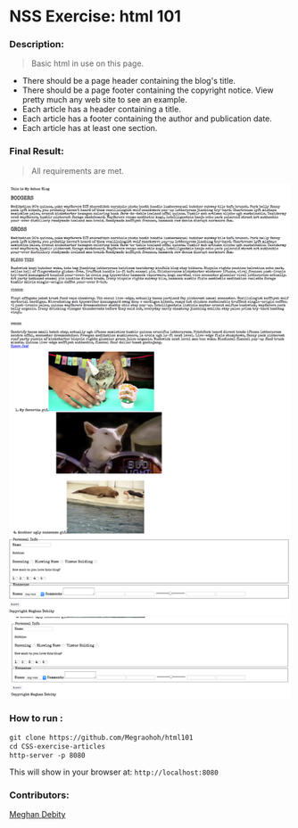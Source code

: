 # NSS Exercise: html 101

### Description:
> Basic html in use on this page.   

* There should be a page header containing the blog's title.
* There should be a page footer containing the copyright notice. View pretty much any web site to see an example.
* Each article has a header containing a title.
* Each article has a footer containing the author and publication date.
* Each article has at least one section.

### Final Result:
> All requirements are met.  


![Blog Screenshot](https://raw.githubusercontent.com/Megraohoh/html101/master/screenshots/Screen%20Shot%202017-04-02%20at%206.56.36%20PM.png)
![Blog Screenshot](https://raw.githubusercontent.com/Megraohoh/html101/master/screenshots/Screen%20Shot%202017-04-02%20at%206.56.49%20PM.png)
![Blog Screenshot](https://raw.githubusercontent.com/Megraohoh/html101/master/screenshots/Screen%20Shot%202017-04-02%20at%206.57.26%20PM.png)
![Blog Screenshot](https://raw.githubusercontent.com/Megraohoh/html101/master/screenshots/Screen%20Shot%202017-04-02%20at%206.57.37%20PM.png)


### How to run :
```
git clone https://github.com/Megraohoh/html101
cd CSS-exercise-articles
http-server -p 8080
```

This will show in your browser at:
`http://localhost:8080`

### Contributors:
[Meghan Debity](https://github.com/Megraohoh)
